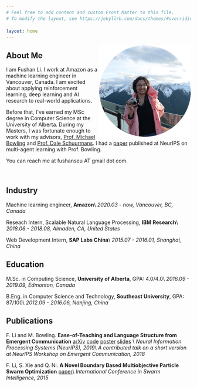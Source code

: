 ```yaml
---
# Feel free to add content and custom Front Matter to this file.
# To modify the layout, see https://jekyllrb.com/docs/themes/#overriding-theme-defaults

layout: home
---
```

<img style='float: right;' width='250' height='250' src='circle.png'>

## About Me
I am Fushan Li. I work at Amazon as a machine learning engineer in Vancouver, Canada. I am excited about applying reinforcement learning, deep learning and AI research to real-world applications.

Before that, I've earned my MSc degree in Computer Science at the University of Alberta. 
During my Masters, I was fortunate enough to work with my advisors, [Prof. Michael Bowling](https://webdocs.cs.ualberta.ca/~bowling/index.html) and [Prof. Dale Schuurmans](https://webdocs.cs.ualberta.ca/~dale/). 
I had a [paper](https://papers.nips.cc/paper/9714-ease-of-teaching-and-language-structure-from-emergent-communication) published at NeurIPS on multi-agent learning with Prof. Bowling.

You can reach me at fushanseu AT gmail dot com.

<br />

## Industry

Machine learning engineer, **Amazon**\\
*2020.03 - now, Vancouver, BC, Canada*

Reseach Intern, Scalable Natural Language Processing, **IBM Research**\\
*2018.06 - 2018.08, Almaden, CA, United States*

Web Development Intern, **SAP Labs China**\\
*2015.07 - 2016.01, Shanghai, China*

## Education

M.Sc. in Computing Science, **University of Alberta**, GPA: 4.0/4.0\\
*2016.09 - 2019.09, Edmonton, Canada* 

B.Eng. in Computer Science and Technology, **Southeast University**, GPA: 87/100\\
*2012.09 - 2016.06, Nanjing, China*

## Publications

F. Li and M. Bowling. **Ease-of-Teaching and Language Structure from Emergent Communication** [arXiv](https://arxiv.org/abs/1906.02403) [code](https://github.com/FushanLi/Ease-of-teaching-and-language-structure) [poster](https://drive.google.com/open?id=1CnSeTqhr2iJWKNLBt9OvLHKYsgbwLScG) [slides](https://drive.google.com/open?id=17c1iHeBHA90f1Kg41gF3Fk9keT1AQcaO) \\
*Neural Information Processing Systems (NeurIPS), 2019*\\
*A contributed talk on a short version at NeurIPS Workshop on Emergent Communication, 2018*

F. Li, S. Xie and Q. Ni. **A Novel Boundary Based Multiobjective Particle Swarm Optimization** [paper](https://link.springer.com/chapter/10.1007/978-3-319-20466-6_17)\\
*International Conference in Swarm Intelligence, 2015*



